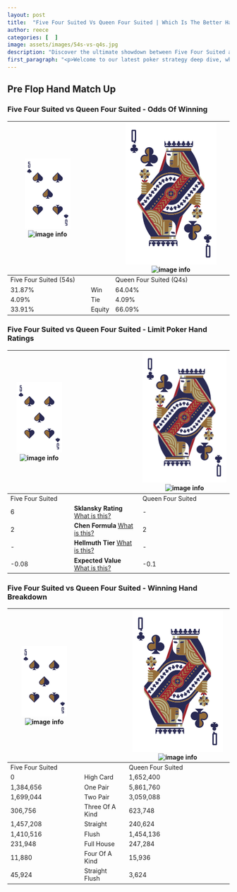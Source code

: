 ```yaml
---
layout: post
title:  "Five Four Suited Vs Queen Four Suited | Which Is The Better Hand In Poker? A Complete Guide"
author: reece
categories: [  ]
image: assets/images/54s-vs-q4s.jpg
description: "Discover the ultimate showdown between Five Four Suited and Queen Four Suited in poker! Uncover the odds, strategies, and scenarios where one hand triumphs over the other. Get ready to up your poker game with this thrilling analysis."
first_paragraph: "<p>Welcome to our latest poker strategy deep dive, where we're pitting two distinct hands against each other in a high-stakes showdown: Five Four Suited vs Queen Four Suited.</p><p>In the dynamic world of poker, every decision counts, and knowing which hand holds the upper hand is key to your success at the table.</p><p>In this article, we'll dissect these two hands, explore the scenarios where one dominates the other, and equip you with the knowledge to make strategic choices that can tip the odds in your favor.</p><p>Get ready to unravel the intriguing dynamics of these poker hands and elevate your game to new heights.</p>"
---
```




[comment]: # (sp0)

## Pre Flop Hand Match Up

<div class="table hand-ratings" markdown="1"> 



### Five Four Suited vs Queen Four Suited - Odds Of Winning


    
| ![image info](assets/images/hand1/5.png) ![image info](assets/images/hand1/4s.png) |  | ![image info](assets/images/hand2/Q.png) ![image info](assets/images/hand2/4s.png) |
| -------- | -------- | -------- |
| Five Four Suited (54s) |  | Queen Four Suited (Q4s) |
| 31.87% | Win | 64.04% |
| 4.09% | Tie | 4.09% |
| 33.91% | Equity | 66.09% |




[comment]: # (sp1)



### Five Four Suited vs Queen Four Suited - Limit Poker Hand Ratings


    
| ![image info](assets/images/hand1/5.png) ![image info](assets/images/hand1/4s.png) |  | ![image info](assets/images/hand2/Q.png) ![image info](assets/images/hand2/4s.png) |
| -------- | -------- | -------- |
| Five Four Suited |  | Queen Four Suited |
| 6 | **Sklansky Rating** [What is this?](/sklansky-rating-explained) | - |
| 2 | **Chen Formula** [What is this?](/chen-formula-explained) | 2 |
| - | **Hellmuth Tier** [What is this?](/Hellmuth-tier-explained) | - |
| -0.08 | **Expected Value** [What is this?](/expected-value-explained) | -0.1 |




[comment]: # (sp2)



### Five Four Suited vs Queen Four Suited - Winning Hand Breakdown


    
| ![image info](assets/images/hand1/5.png) ![image info](assets/images/hand1/4s.png) |  | ![image info](assets/images/hand2/Q.png) ![image info](assets/images/hand2/4s.png) |
| -------- | -------- | -------- |
| Five Four Suited |  | Queen Four Suited |
| 0 | High Card | 1,652,400 |
| 1,384,656 | One Pair | 5,861,760 |
| 1,699,044 | Two Pair | 3,059,088 |
| 306,756 | Three Of A Kind | 623,748 |
| 1,457,208 | Straight | 240,624 |
| 1,410,516 | Flush | 1,454,136 |
| 231,948 | Full House | 247,284 |
| 11,880 | Four Of A Kind | 15,936 |
| 45,924 | Straight Flush | 3,624 |




[comment]: # (sp3)



</div>

[comment]: # (sp4)



[comment]: # (sp5)

